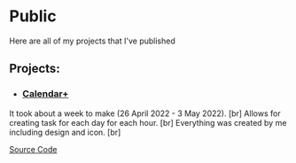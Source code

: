 # Public
Here are all of my projects that I've published

## Projects:
- ### [Calendar+](https://calendar-plus-rd.netlify.app)

It took about a week to make (26 April 2022 - 3 May 2022). [br]
Allows for creating task for each day for each hour. [br]
Everything was created by me including design and icon. [br]

[Source Code](https://github.com/Radoslaw-Drab/Projects-Public/tree/main/Calendar%2B)

